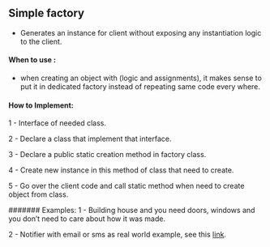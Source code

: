 
## Simple factory
 
* Generates an instance for client without exposing any instantiation
 logic to the client.

#### When to use :
* when creating an object with (logic and assignments),
it makes sense to put it in dedicated factory instead of repeating
same code every where.
  
#### How to Implement:
1 - Interface of needed class.

2 - Declare a class that implement that interface.

3 - Declare a public static creation method in factory class.

4 - Create new instance in this method of class that need to create.

5 - Go over the client code and call static method when need to create object from class.

####### Examples:
1 - Building house and you need doors, windows and you don’t need to care about how it was made. 

2 - Notifier with email or sms as real world example, see this [link](https://adnanahmed.info/blog/2017/01/20/simple-factory-pattern/).